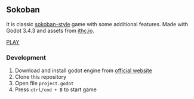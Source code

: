 ## Sokoban

It is classic [sokoban-style](https://en.wikipedia.org/wiki/Sokoban) game with some additional features. Made with Godot 3.4.3 and assets from [ithc.io](ithc.io).

[PLAY](https://korvin89.github.io/games/sokoban/)

### Development

1. Download and install godot engine from [official website](https://godotengine.org/)
2. Clone this repository
3. Open file `project.godot`
4. Press `ctrl/cmd + B` to start game
